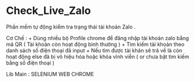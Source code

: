 # Check_Live_Zalo

Phần mềm tự động kiểm tra trạng thái tài khoản Zalo .

  Cơ Chế : 
    + Dùng nhiều bộ Profile chrome để đăng nhập tài khoản zalo bằng mã QR ( Tài khoản còn hoạt động bình thường ) 
    + Tìm kiếm tài khoản theo danh sách số điện thoại đã input 
    + Nếu tìm được tài khản sẽ trả về là còn hoạt động else đã bị vô hiệu hóa hoặc khóa vĩnh viễn ( or chưa bật tìm kiếm bằng số điện thoại )

 Lib Main : SELENIUM WEB CHROME 
